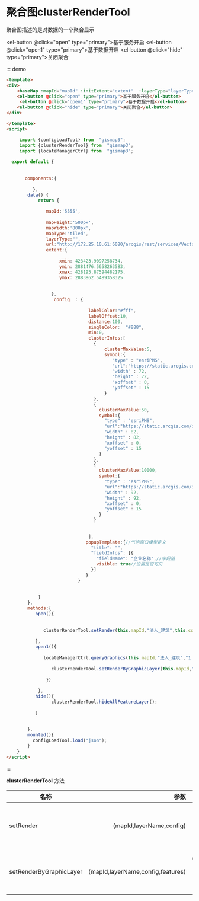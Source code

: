 # 聚合图clusterRenderTool

聚合图描述的是对数据的一个聚合显示
 
  
  <baseMap :mapId="mapId" :initExtent="extent"  :layerType="layerType"  :mapType="mapType"  :mapHeight="mapHeight"  :mapWidth="mapWidth" :url="url"></baseMap>
  <el-button @click="open" type="primary">基于服务开启</el-button>
  <el-button @click="open1" type="primary">基于数据开启</el-button>
  <el-button @click="hide" type="primary">关闭聚合</el-button>
   
::: demo
```html
<template>
<div>
    <baseMap :mapId="mapId" :initExtent="extent"  :layerType="layerType"  :mapType="mapType"  :mapHeight="mapHeight"  :mapWidth="mapWidth" :url="url"></baseMap>
    <el-button @click="open" type="primary">基于服务开启</el-button>
     <el-button @click="open1" type="primary">基于数据开启</el-button>
    <el-button @click="hide" type="primary">关闭聚合</el-button>
</div>   

</template>
<script>

     import {configLoadTool} from  "gismap3";
     import {clusterRenderTool} from  "gismap3";
     import {locateManagerCtrl} from  "gismap3";
  
  export default {
      
      
       components:{
           
          },
        data() {
            return {
                
               mapId:'5555',  
              
               mapHeight:'500px',
               mapWidth:'800px',
               mapType:"tiled",
               layerType:"",
               url:"http://172.25.10.61:6080/arcgis/rest/services/Vector2014_FzLocal/MapServer",
               extent:{                      
                          
                    xmin: 423423.9097258734,
                    ymin: 2881476.5658263583,
                    xmax: 428195.87594482175,
                    ymax: 2883862.5489358325
                    
                    
                 },
                  config  : {
                 
                               labelColor:"#fff",
                               labelOffset:10,
                               distance:100,
                               singleColor:  "#888",
                               min:0,
                               clusterInfos:[
                                 {
                                     clusterMaxValue:5,
                                     symbol:{
                                        "type" : "esriPMS",
                                        "url":"https://static.arcgis.com/images/Symbols/Shapes/BluePin1LargeB.png",
                                        "width" : 72,
                                        "height" : 72,
                                        "xoffset" : 0,
                                        "yoffset" : 15
                                     }
                                 },
                                 {
                                   clusterMaxValue:50,
                                   symbol:{
                                     "type" : "esriPMS",
                                     "url":"https://static.arcgis.com/images/Symbols/Shapes/GreenPin1LargeB.png",
                                     "width" : 82,
                                     "height" : 82,
                                     "xoffset" : 0,
                                     "yoffset" : 15
                                   }
                                 },
                                 {
                                   clusterMaxValue:10000,
                                   symbol:{
                                     "type" : "esriPMS",
                                     "url":"https://static.arcgis.com/images/Symbols/Shapes/RedPin1LargeB.png",
                                     "width" : 92,
                                     "height" : 92,
                                     "xoffset" : 0,
                                     "yoffset" : 15
                                   }
                                 }
                 
                 
                               ],
                              popupTemplate:{//气泡窗口模型定义
                                "title": "",
                                "fieldInfos": [{
                                  "fieldName": "企业名称",//字段值
                                  visible: true//设置是否可见
                                }]
                              }
                           }
               
        
            }
        },
        methods:{
           open(){
                        
               
              clusterRenderTool.setRender(this.mapId,"法人_建筑",this.config);
             
           },
           open1(){
                                   
              locateManagerCtrl.queryGraphics(this.mapId,"法人_建筑","1 = 1").then((r) =>{    
                    
                 clusterRenderTool.setRenderByGraphicLayer(this.mapId,"法人_建筑",this.config,r.features);
                    
               })
             
            },
           hide(){
                 clusterRenderTool.hideAllFeatureLayer();
            
           }
           
           
        },
        mounted(){
          configLoadTool.load("json");
        }
    }
</script>
```
:::


**clusterRenderTool** 方法

|名称  |参数  | 参数类型参数描述  |描述  |
|---|-----:|:----:|:----:|
|  setRender     |    (mapId,layerName,config)    |  (string,string,Object)  地图id，图层名称（gismap3数据结果的DISPLAYLAYERNAME），render描述格式     |  根据图层名称渲染可视化   |
|  setRenderByGraphicLayer     |     (mapId,layerName,config,features)     |  (string,string,Object,Array)  地图id，图层名称（自定义），render描述格式 ，自己创建的graphic集合  |    根据自己创建的graphics渲染可视化 |


